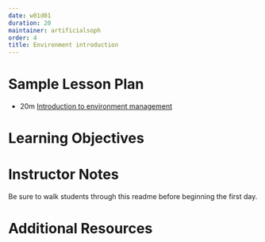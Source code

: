 ```yaml
---
date: w01d01
duration: 20
maintainer: artificialsoph
order: 4
title: Environment introduction
---
```


# Sample Lesson Plan

- 20m [Introduction to environment management](environment_management.md)

# Learning Objectives

# Instructor Notes

Be sure to walk students through this readme before beginning the first day.

# Additional Resources
